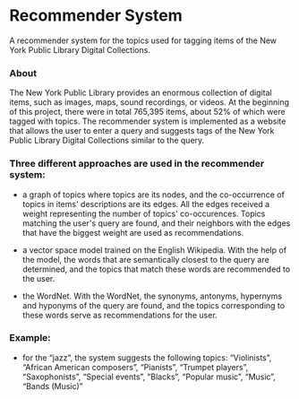 # Recommender System

A recommender system for the topics used for tagging items of the New York Public Library Digital Collections.

### About

The New York Public Library provides an enormous collection of digital items, such as images, maps, sound recordings, or videos. At the beginning of this project, there were in total 765,395 items, about 52% of which were tagged with topics. The recommender system is implemented as a website that allows the user to enter a query and suggests tags of the New York Public Library Digital Collections similar to the query.

### Three different approaches are used in the recommender system:

- a graph of topics where topics are its nodes, and the co-occurrence of topics in items' descriptions are its edges. All the edges received a weight representing the number of topics' co-occurences. Topics matching the user's query are found, and their neighbors with the edges that have the biggest weight are used as recommendations.

- a vector space model trained on the English Wikipedia. With the help of the model, the words that are semantically closest to the query are determined, and the topics that match these words are recommended to the user.

- the WordNet. With the WordNet, the synonyms, antonyms, hypernyms and hyponyms of the query are found, and the topics corresponding to these words serve as recommendations for the user.

### Example:

- for the “jazz”, the system suggests the following topics: “Violinists”, “African American composers”, “Pianists”, “Trumpet players”, “Saxophonists”, “Special events”, “Blacks”, “Popular music”, “Music”, “Bands (Music)”
